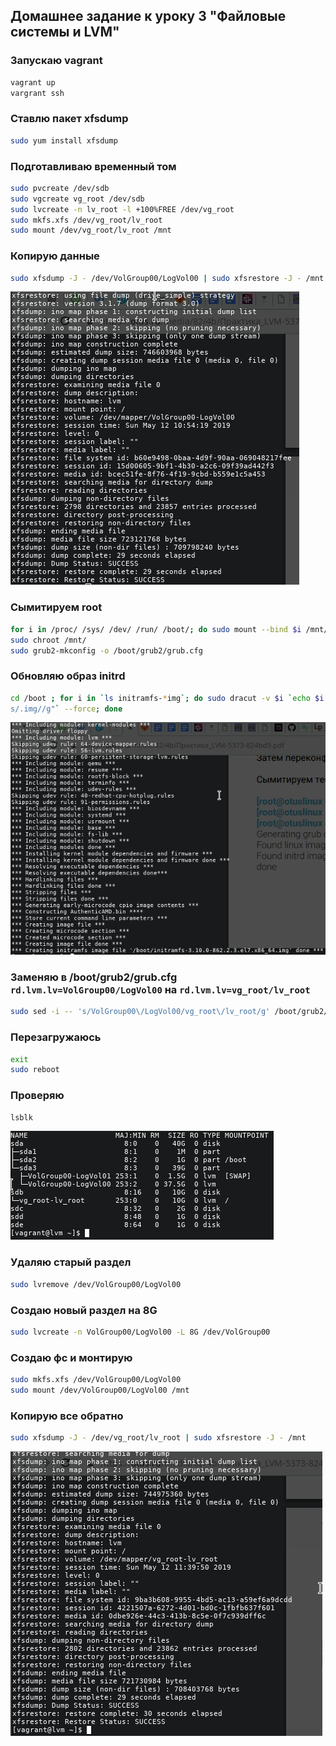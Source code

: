 ##  Домашнее задание к уроку 3 "Файловые системы и LVM"

### Запускаю vagrant

```bash
vagrant up
vargrant ssh
```

### Ставлю пакет xfsdump

```bash
sudo yum install xfsdump
```

### Подготавливаю временный том

```bash
sudo pvcreate /dev/sdb
sudo vgcreate vg_root /dev/sdb
sudo lvcreate -n lv_root -l +100%FREE /dev/vg_root
sudo mkfs.xfs /dev/vg_root/lv_root
sudo mount /dev/vg_root/lv_root /mnt
```

### Копирую данные

```bash
sudo xfsdump -J - /dev/VolGroup00/LogVol00 | sudo xfsrestore -J - /mnt
```

![](/images/lesson3/Screenshot_20190512_135515.png)

### Сымитируем root

```bash
for i in /proc/ /sys/ /dev/ /run/ /boot/; do sudo mount --bind $i /mnt/$i; done
sudo chroot /mnt/
sudo grub2-mkconfig -o /boot/grub2/grub.cfg
```

### Обновляю образ initrd

```bash
cd /boot ; for i in `ls initramfs-*img`; do sudo dracut -v $i `echo $i|sed "s/initramfs-//g;
s/.img//g"` --force; done
```

![](/images/lesson3/Screenshot_20190512_140232.png)

### Заменяю в /boot/grub2/grub.cfg `rd.lvm.lv=VolGroup00/LogVol00` на `rd.lvm.lv=vg_root/lv_root`

```bash
sudo sed -i -- 's/VolGroup00\/LogVol00/vg_root\/lv_root/g' /boot/grub2/grub.cfg
```

### Перезагружаюсь

```bash
exit
sudo reboot
```

### Проверяю

```bash
lsblk
```

![](/images/lesson3/Screenshot_20190512_141659.png)

### Удаляю старый раздел

```bash
sudo lvremove /dev/VolGroup00/LogVol00
```

### Создаю новый раздел на 8G

```bash
sudo lvcreate -n VolGroup00/LogVol00 -L 8G /dev/VolGroup00
```

### Создаю фс и монтирую

```bash
sudo mkfs.xfs /dev/VolGroup00/LogVol00
sudo mount /dev/VolGroup00/LogVol00 /mnt
```

### Копирую все обратно

```bash
sudo xfsdump -J - /dev/vg_root/lv_root | sudo xfsrestore -J - /mnt
```

![](/images/lesson3/Screenshot_20190512_144013.png)


